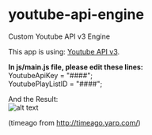 # youtube-api-engine
Custom Youtube API v3 Engine

This app is using: [Youtube API v3]( https://developers.google.com/youtube/).

**In js/main.js file, please edit these lines:**<br>
YoutubeApiKey = "####";<br>
YoutubePlayListID = "####";<br>


And the Result: <br>
![alt text](https://i.imgur.com/F1CoEkc.png)

(timeago from http://timeago.yarp.com/)
